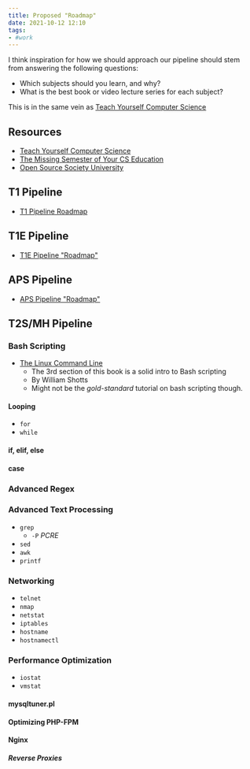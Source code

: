```yaml
---
title: Proposed "Roadmap"
date: 2021-10-12 12:10
tags:
- #work
---
```


I think inspiration for how we should approach our pipeline should stem from
answering the following questions:

* Which subjects should you learn, and why?
* What is the best book or video lecture series for each subject?

This is in the same vein as [Teach Yourself Computer Science](https://teachyourselfcs.com/)

## Resources

* [Teach Yourself Computer Science](https://teachyourselfcs.com/)
* [The Missing Semester of Your CS Education](https://missing.csail.mit.edu/)
* [Open Source Society University](https://github.com/ossu/computer-science)

## T1 Pipeline 

* [T1 Pipeline Roadmap](20211231172934-t1-pipeline-roadmap.md)

## T1E Pipeline

* [T1E Pipeline "Roadmap"](20211105151002-t1e-pipeline-roadmap.md)

## APS Pipeline

* [APS Pipeline "Roadmap"](20211105151202-aps-pipeline-roadmap.md)

## T2S/MH Pipeline

### Bash Scripting

* [The Linux Command Line](https://www.linuxcommand.org/tlcl.php)
  + The 3rd section of this book is a solid intro to Bash scripting 
  + By William Shotts
  + Might not be the _gold-standard_ tutorial on bash scripting though.

#### Looping

* `for`
* `while`

#### if, elif, else

#### case

### Advanced Regex

### Advanced Text Processing

* `grep`
  + `-P` _PCRE_
* `sed`
* `awk`
* `printf`

### Networking

* `telnet`
* `nmap`
* `netstat`
* `iptables`
* `hostname`
* `hostnamectl`

### Performance Optimization

* `iostat`
* `vmstat`

#### mysqltuner.pl

#### Optimizing PHP-FPM

#### Nginx

##### Reverse Proxies

